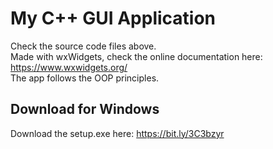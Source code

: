 # My C++ GUI Application

Check the source code files above.  
Made with wxWidgets, check the online documentation here: https://www.wxwidgets.org/  
The app follows the OOP principles.

## Download for Windows
Download the setup.exe here: https://bit.ly/3C3bzyr
